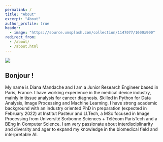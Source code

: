 ```yaml
---
permalink: /
title: "About"
excerpt: "About"
author_profile: true
header: 
  - image: "https://source.unsplash.com/collection/1147077/1600x900"
redirect_from: 
  - /about/
  - /about.html
---
```


<img src="https://source.unsplash.com/collection/1147077/1600x900">
<!-- ![welcome](https://images.unsplash.com/photo-1514580597161-eb1c0b1a7971?ixlib=rb-1.2.1&ixid=eyJhcHBfaWQiOjEyMDd9&auto=format&fit=crop&w=1490&q=80) -->

## Bonjour !

My name is Diana Mandache and I am a Junior Research Engineer based in Paris, France. I have working experience in the medical device industry, mainly in tissue analysis for cancer diagnosis. Skilled in Python for Data Analysis, Image Processing and Machine Learning. I have strong academic background with an industry oriented PhD in preparation (expected in February 2022) at Institut Pasteur and LLTech, a MSc focused in Image Processing from Université Sorbonne Sciences + Télécom ParisTech and a BEng in Computer Science. I am very passionate about interdisciplinarity and diversity and ager to expand my knowledge in the biomedical field and interpretable AI.
